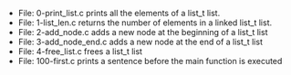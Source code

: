 * File: 0-print_list.c prints all the elements of a list_t list.
* File: 1-list_len.c returns the number of elements in a linked list_t list.
* File: 2-add_node.c adds a new node at the beginning of a list_t list
* File: 3-add_node_end.c adds a new node at the end of a list_t list
* File: 4-free_list.c frees a list_t list
* File: 100-first.c prints a sentence before the main function is executed
